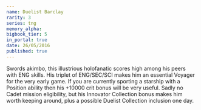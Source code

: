 ```yaml
---
name: Duelist Barclay
rarity: 3
series: tng
memory_alpha:
bigbook_tier: 5
in_portal: true
date: 26/05/2016
published: true
---
```


Swords akimbo, this illustrious holofanatic scores high among his peers with ENG skills. His triplet of ENG/SEC/SCI makes him an essential Voyager for the very early game. If you are currently sporting a starship with a Position ability then his +10000 crit bonus will be very useful. Sadly no Cadet mission eligibility, but his Innovator Collection bonus makes him worth keeping around, plus a possible Duelist Collection inclusion one day.
